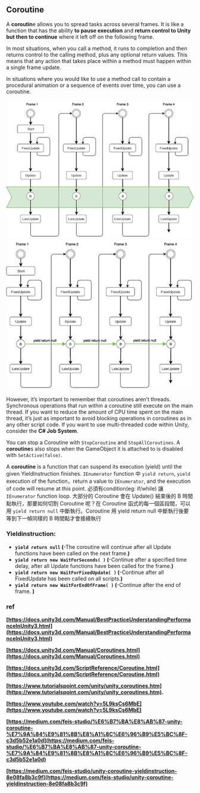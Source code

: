 ## Coroutine

A **coroutin**e allows you to spread tasks across several frames. It is like a function that has the ability **to pause execution** and **return control to Unity but then to continue** where it left off on the following frame.

In most situations, when you call a method, it runs to completion and then returns control to the calling method, plus any optional return values. This means that any action that takes place within a method must happen within a single frame update.


In situations where you would like to use a method call to contain a procedural animation or a sequence of events over time, you can use a coroutine.

![](./coroutine1.png)
![](./coroutine2.png)

However, it’s important to remember that coroutines aren’t threads. Synchronous operations that run within a coroutine still execute on the main thread. If you want to reduce the amount of CPU time spent on the main thread, it’s just as important to avoid blocking operations in coroutines as in any other script code. If you want to use multi-threaded code within Unity, consider the **C# Job System**.


You can stop a Coroutine with `StopCoroutine` and `StopAllCoroutines`. A **coroutine**s also stops when the GameObject it is attached to is disabled with `SetActive(false)`.

A **coroutine** is a function that can suspend its execution (yield) until the given YieldInstruction finishes. `IEnumerator` function 中 `yield return`, `yield` execution of the function，return a value to `IEnumerator`, and the execution of code will resume at this point. 必須有condition(eg: if/while) 讓 `IEnumerator` function loop. 大部分的 Coroutine 會在 Update() 結束後的 B 時間點執行，那要如何切割 Coroutine 呢？在 Coroutine 函式的每一個區段間，可以用 `yield return null` 中斷執行。Coroutine 用 yield return null 中斷執行後要等到下一幀同樣的 B 時間點才會接續執行


### **Yieldinstruction:**

- **`yield return null` (**-The coroutine will continue after all Update functions have been called on the next frame.**)**
- **`yield return new WaitForSeconds( )` (**-Continue after a specified time delay, after all Update functions have been called for the frame.**)**
- **`yield return new WaitForFixedUpdate( )` (**-Continue after all FixedUpdate has been called on all scripts.**)**
- **`yield return new WaitForEndOfFrame( )` (**-Continue after the end of frame. **)**



### ref 
**[https://docs.unity3d.com/Manual/BestPracticeUnderstandingPerformanceInUnity3.html](https://docs.unity3d.com/Manual/BestPracticeUnderstandingPerformanceInUnity3.html)**

**[https://docs.unity3d.com/Manual/Coroutines.html](https://docs.unity3d.com/Manual/Coroutines.html)**

**[https://docs.unity3d.com/ScriptReference/Coroutine.html](https://docs.unity3d.com/ScriptReference/Coroutine.html)**

**[https://www.tutorialspoint.com/unity/unity_coroutines.htm](https://www.tutorialspoint.com/unity/unity_coroutines.htm).**

**[https://www.youtube.com/watch?v=5L9ksCs6MbE](https://www.youtube.com/watch?v=5L9ksCs6MbE)**

**[https://medium.com/feis-studio/%E6%B7%BA%E8%AB%87-unity-coroutine-%E7%9A%84%E9%81%8B%E8%A1%8C%E6%96%B9%E5%BC%8F-c3d5b52e1a0d](https://medium.com/feis-studio/%E6%B7%BA%E8%AB%87-unity-coroutine-%E7%9A%84%E9%81%8B%E8%A1%8C%E6%96%B9%E5%BC%8F-c3d5b52e1a0d)**

**[https://medium.com/feis-studio/unity-coroutine-yieldinstruction-8e08fa8b3c9f](https://medium.com/feis-studio/unity-coroutine-yieldinstruction-8e08fa8b3c9f)**
